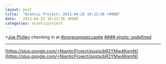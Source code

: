```yaml
---
layout: post
title:  "Niantic Project: 2013-04-25 10:23:36 +0900"
date:   2013-04-25 10:23:36 +0900
categories: nianticproject
---
```

+[Joe Philley](https://plus.google.com/107179591490960059904 "") checking in at [#ingressmagiccastle](https://plus.google.com/s/%23ingressmagiccastle "")
[#### photo: undefined](https://lh6.googleusercontent.com/-Pl16huHC3qs/UXiFl57qANI/AAAAAAAAFeU/XXJy8YUtOTI/s0-d/13%2B-%2B1 "")
- - -
[https://plus.google.com/+NianticProject/posts/bR2YMw4KqmN](https://plus.google.com/+NianticProject/posts/bR2YMw4KqmN)
